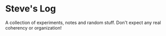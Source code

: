 # Steve's Log

A collection of experiments, notes and random stuff. Don't expect any real coherency or organization!

